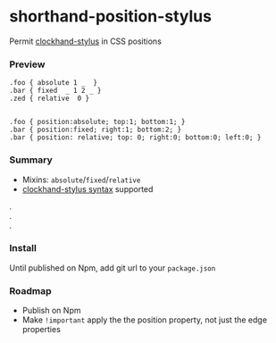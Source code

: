 # shorthand-position-stylus

Permit [clockhand-stylus](https://github.com/jasonkuhrt/clockhand-stylus/blob/master/README.md#stylus-clockhand-shorthand) in CSS positions

### Preview
```
.foo { absolute 1 _  }
.bar { fixed  _ 1 2 _ }  
.zed { relative  0 }
  

.foo { position:absolute; top:1; bottom:1; } 
.bar { position:fixed; right:1; bottom:2; }
.bar { position: relative; top: 0; right:0; bottom:0; left:0; }
```

### Summary
- Mixins: `absolute`/`fixed`/`relative`
- [clockhand-stylus syntax](https://github.com/jasonkuhrt/clockhand-stylus/blob/master/README.md#stylus-clockhand-shorthand) supported

.  
.  
.  
### Install

Until published on Npm, add git url to your `package.json`

### Roadmap
- Publish on Npm
- Make `!important` apply the the position property, not just the edge properties
